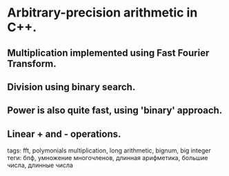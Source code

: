 
# Arbitrary-precision arithmetic in C++. 
## Multiplication implemented using Fast Fourier Transform. 
## Division using binary search.
## Power is also quite fast, using 'binary' approach.
## Linear + and - operations. 

tags: fft, polymonials multiplication, long arithmetic, bignum, big integer \
теги: бпф, умножение многочленов, длинная арифметика, большие числа, длинные числа
